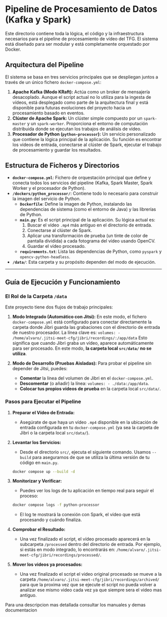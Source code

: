 # Pipeline de Procesamiento de Datos (Kafka y Spark)

Este directorio contiene toda la lógica, el código y la infraestructura necesarios para el pipeline de procesamiento de vídeo del TFG. El sistema está diseñado para ser modular y está completamente orquestado por Docker.

## Arquitectura del Pipeline

El sistema se basa en tres servicios principales que se despliegan juntos a través de un único fichero `docker-compose.yml`:

1.  **Apache Kafka (Modo KRaft):** Actúa como un broker de mensajería desacoplado. Aunque el script actual no lo utiliza para la ingesta de vídeos, está desplegado como parte de la arquitectura final y está disponible para futuras evoluciones del proyecto hacia un procesamiento basado en eventos.
2.  **Clúster de Apache Spark:** Un clúster simple compuesto por un `spark-master` y un `spark-worker`. Proporciona el entorno de computación distribuida donde se ejecutan los trabajos de análisis de vídeo.
3.  **Procesador de Python (`python-processor`):** Un servicio personalizado que contiene la lógica principal de la aplicación. Su función es encontrar los vídeos de entrada, conectarse al clúster de Spark, ejecutar el trabajo de procesamiento y guardar los resultados.

## Estructura de Ficheros y Directorios

* **`docker-compose.yml`**: Fichero de orquestación principal que define y conecta todos los servicios del pipeline (Kafka, Spark Master, Spark Worker y el procesador de Python).
* **`/dockers/python_processor/`**: Contiene todo lo necesario para construir la imagen del servicio de Python.
    * **`Dockerfile`**: Define la imagen de Python, instalando las dependencias de sistema (como el entorno de Java) y las librerías de Python.
    * **`main.py`**: Es el script principal de la aplicación. Su lógica actual es:
        1.  Buscar el vídeo `.mp4` más antiguo en el directorio de entrada.
        2.  Conectarse al clúster de Spark.
        3.  Aplicar una transformación de prueba (un tinte de color de pantalla dividida) a cada fotograma del vídeo usando OpenCV.
        4.  Guardar el vídeo procesado.
    * **`requirements.txt`**: Lista las dependencias de Python, como `pyspark` y `opencv-python-headless`.
* **`/data/`**: Esta carpeta y su propósito dependen del modo de ejecución.

---

## Guía de Ejecución y Funcionamiento

### El Rol de la Carpeta `/data`

Este proyecto tiene dos flujos de trabajo principales:

1.  **Modo Integrado (Automático con Jitsi):**
    En este modo, el fichero `docker-compose.yml` está configurado para conectar directamente la carpeta donde Jibri guarda las grabaciones con el directorio de entrada de nuestro procesador. La línea clave es:
    `volumes: - /home/alvaro/.jitsi-meet-cfg/jibri/recordings/:/app/data` 
    Esto significa que cuando Jibri graba un vídeo, aparece automáticamente para ser procesado. En este modo, **la carpeta local `src/data/` no se utiliza**.

2.  **Modo de Desarrollo (Pruebas Aisladas):**
    Para probar el pipeline sin depender de Jitsi, puedes:
    * **Comentar** la línea del volumen de Jibri en el `docker-compose.yml`.
    * **Descomentar** (o añadir) la línea: `volumes: - ./data:/app/data`.
    * **Colocar tus propios vídeos de prueba** en la carpeta local `src/data/`.

### Pasos para Ejecutar el Pipeline

1.  **Preparar el Vídeo de Entrada:**
    * Asegúrate de que haya un vídeo `.mp4` disponible en la ubicación de entrada configurada en tu `docker-compose.yml` (ya sea la carpeta de Jibri o la carpeta local `src/data/`).

2.  **Levantar los Servicios:**
    * Desde el directorio `src/`, ejecuta el siguiente comando. Usamos `--build` para asegurarnos de que se utiliza la última versión de tu código en `main.py`.
    ```bash
    docker compose up --build -d
    ```

3.  **Monitorizar y Verificar:**
    * Puedes ver los logs de tu aplicación en tiempo real para seguir el proceso:
    ```bash
    docker compose logs -f python-processor
    ```
    * El log te mostrará la conexión con Spark, el vídeo que está procesando y cuándo finaliza.

4.  **Comprobar el Resultado:**
    * Una vez finalizado el script, el vídeo procesado aparecerá en la subcarpeta `/processed` dentro del directorio de entrada. Por ejemplo, si estás en modo integrado, lo encontrarás en: `/home/alvaro/.jitsi-meet-cfg/jibri/recordings/processed/`.

5.  **Mover los videos ya procesados:**
    * Una vez finalizado el script el video original procesado se mueve a la carpeta `/home/alvaro/.jitsi-meet-cfg/jibri/recordings/archived/` para que la proxima vez que se ejecute el script no pueda volver a analizar ese mismo video cada vez ya que siempre sera el video mas antiguo.

Para una descripcion mas detallada consultar los manuales y demas documentacion
